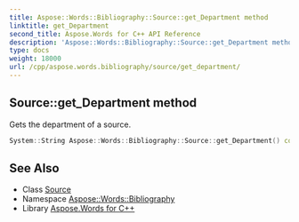 ```yaml
---
title: Aspose::Words::Bibliography::Source::get_Department method
linktitle: get_Department
second_title: Aspose.Words for C++ API Reference
description: 'Aspose::Words::Bibliography::Source::get_Department method. Gets the department of a source in C++.'
type: docs
weight: 18000
url: /cpp/aspose.words.bibliography/source/get_department/
---
```

## Source::get_Department method


Gets the department of a source.

```cpp
System::String Aspose::Words::Bibliography::Source::get_Department() const
```

## See Also

* Class [Source](../)
* Namespace [Aspose::Words::Bibliography](../../)
* Library [Aspose.Words for C++](../../../)
